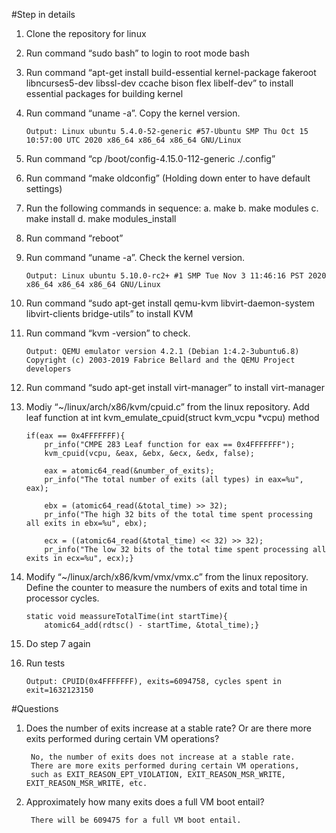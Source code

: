 #Step in details
1.	Clone the repository for linux
2.	Run command “sudo bash” to login to root mode bash
3.	Run command “apt-get install build-essential kernel-package fakeroot libncurses5-dev libssl-dev ccache bison flex libelf-dev” to install essential packages for building kernel
4.	Run command “uname -a”. Copy the kernel version.

		Output: Linux ubuntu 5.4.0-52-generic #57-Ubuntu SMP Thu Oct 15 10:57:00 UTC 2020 x86_64 x86_64 x86_64 GNU/Linux
5.	Run command “cp /boot/config-4.15.0-112-generic ./.config”
6.	Run command “make oldconfig” (Holding down enter to have default settings)
7.	Run the following commands in sequence:
a.	make
b.	make modules
c.	make install
d.	make modules_install
8.	Run command “reboot”
9.	Run command “uname -a”. Check the kernel version.

		Output: Linux ubuntu 5.10.0-rc2+ #1 SMP Tue Nov 3 11:46:16 PST 2020 x86_64 x86_64 x86_64 GNU/Linux
10.	Run command “sudo apt-get install qemu-kvm libvirt-daemon-system libvirt-clients bridge-utils” to install KVM
11.	Run command “kvm -version” to check.

		Output: QEMU emulator version 4.2.1 (Debian 1:4.2-3ubuntu6.8)
		Copyright (c) 2003-2019 Fabrice Bellard and the QEMU Project developers 
12.	Run command “sudo apt-get install virt-manager” to install virt-manager
13.	Modiy “~/linux/arch/x86/kvm/cpuid.c” from the linux repository. Add leaf function at int kvm_emulate_cpuid(struct kvm_vcpu *vcpu) method


		if(eax == 0x4FFFFFFF){
			pr_info("CMPE 283 Leaf function for eax == 0x4FFFFFFF");
			kvm_cpuid(vcpu, &eax, &ebx, &ecx, &edx, false);

			eax = atomic64_read(&number_of_exits);
			pr_info("The total number of exits (all types) in eax=%u", eax);

			ebx = (atomic64_read(&total_time) >> 32);
			pr_info("The high 32 bits of the total time spent processing all exits in ebx=%u", ebx);

			ecx = ((atomic64_read(&total_time) << 32) >> 32);
			pr_info("The low 32 bits of the total time spent processing all exits in ecx=%u", ecx);}
14.	Modify “~/linux/arch/x86/kvm/vmx/vmx.c” from the linux repository. Define the counter to measure the numbers of exits and total time in processor cycles.

		static void meassureTotalTime(int startTime){
			atomic64_add(rdtsc() - startTime, &total_time);}
15.	Do step 7 again
16.	Run tests

		Output: CPUID(0x4FFFFFFF), exits=6094758, cycles spent in exit=1632123150


#Questions
1. Does the number of exits increase at a stable rate? Or are there more exits performed during certain VM operations? 

		No, the number of exits does not increase at a stable rate. 
		There are more exits performed during certain VM operations, 
		such as EXIT_REASON_EPT_VIOLATION, EXIT_REASON_MSR_WRITE, EXIT_REASON_MSR_WRITE, etc.
2. Approximately how many exits does a full VM boot entail?
		
		There will be 609475 for a full VM boot entail.





